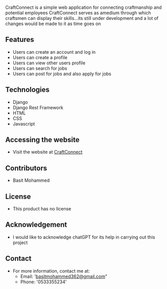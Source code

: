 CraftConnect is a simple web application for connecting craftmanship and potential employees
CraftConnect serves as amedium through which craftsmen can display their skills...its still under development and a lot of changes would be made to it as time goes on

## Features
- Users can create an account and log in
- Users can create a profile
- Users can view other users profile
- Users can search for jobs
- Users can post for jobs and also apply for jobs

## Technologies
- Django
- Django Rest Framework
- HTML
- CSS
- Javascript

## Accessing the website
- Visit the website at [CraftConnect]('https://basitmoh.pythonanywhere.com/)

## Contributors
- Basit Mohammed

## License
- This product has no license

## Acknowledgement
- I would like to acknowledge chatGPT for its help in carrying out this project

## Contact
- For more information, contact me at:
    - Email: 'basitmohammed362@gmail.com"
    - Phone: '0533355234'


